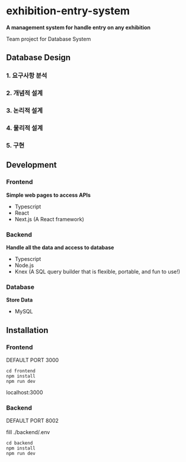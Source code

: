 # exhibition-entry-system

**A management system for handle entry on any exhibition**

Team project for Database System

## Database Design

### 1. 요구사항 분석

### 2. 개념적 설계

### 3. 논리적 설계

### 4. 물리적 설계

### 5. 구현

## Development

### Frontend

**Simple web pages to access APIs**

-   Typescript
-   React
-   Next.js (A React framework)

### Backend

**Handle all the data and access to database**

-   Typescript
-   Node.js
-   Knex (A SQL query builder that is flexible, portable, and fun to use!)

### Database

**Store Data**

-   MySQL

## Installation

### Frontend

DEFAULT PORT 3000

```
cd frontend
npm install
npm run dev
```

localhost:3000

### Backend

DEFAULT PORT 8002

fill ./backend/.env

```
cd backend
npm install
npm run dev
```
